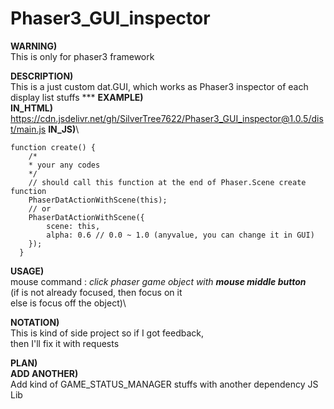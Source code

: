 
# Phaser3_GUI_inspector

**WARNING)**\
    This is only for phaser3 framework

**DESCRIPTION)**\
	This is a just custom dat.GUI, which works as Phaser3 inspector of each display list stuffs
	***
**EXAMPLE)**\
**IN_HTML)**\
https://cdn.jsdelivr.net/gh/SilverTree7622/Phaser3_GUI_inspector@1.0.5/dist/main.js
**IN_JS)**\

	function create() {
	    /*
	    * your any codes
	    */
	    // should call this function at the end of Phaser.Scene create function
	    PhaserDatActionWithScene(this);
		// or
		PhaserDatActionWithScene({
			scene: this,
			alpha: 0.6 // 0.0 ~ 1.0 (anyvalue, you can change it in GUI)
		});
	  }
**USAGE)**\
mouse command : *click phaser game object with **mouse middle button***\
(if is not already focused, then focus on it\
else is focus off the object)\
	
**NOTATION)**\
	  This is kind of side project so if I got feedback,\
	  then I'll fix it with requests
  
**PLAN)**\
	**ADD ANOTHER)**\
		Add kind of GAME_STATUS_MANAGER stuffs with another dependency JS Lib
    
